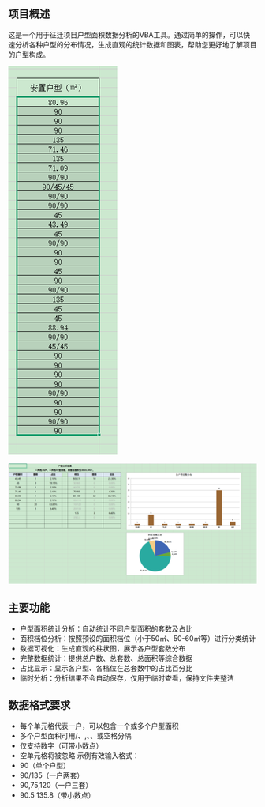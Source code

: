 ## 项目概述

这是一个用于征迁项目户型面积数据分析的VBA工具。通过简单的操作，可以快速分析各种户型的分布情况，生成直观的统计数据和图表，帮助您更好地了解项目的户型构成。

![在WPS/EXCEL中选中你要分析的户型单元格](docs/images/1747572007985.jpg)

![运行代码:ALT+F8,即可得到户型分析明细](docs/images/1747572025828.jpg)



## 主要功能

- 户型面积统计分析：自动统计不同户型面积的套数及占比
- 面积档位分析：按照预设的面积档位（小于50㎡、50-60㎡等）进行分类统计
- 数据可视化：生成直观的柱状图，展示各户型套数分布
- 完整数据统计：提供总户数、总套数、总面积等综合数据
- 占比显示：显示各户型、各档位在总套数中的占比百分比
- 临时分析：分析结果不会自动保存，仅用于临时查看，保持文件夹整洁
## 数据格式要求

- 每个单元格代表一户，可以包含一个或多个户型面积
- 多个户型面积可用/、,、、或空格分隔
- 仅支持数字（可带小数点）
- 空单元格将被忽略
示例有效输入格式：
- 90（单个户型）
- 90/135（一户两套）
- 90,75,120（一户三套）
- 90.5 135.8（带小数点）

